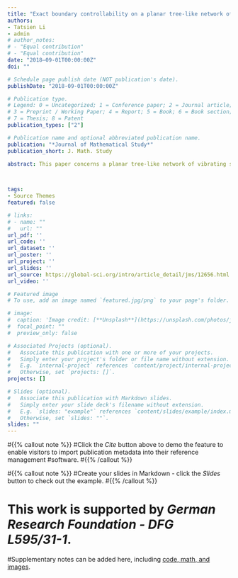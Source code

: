 ```yaml
---
title: "Exact boundary controllability on a planar tree-like network of vibrating strings with dynamical boundary conditions"
authors:
- Tatsien Li
- admin
# author_notes:
# - "Equal contribution"
# - "Equal contribution"
date: "2018–09-01T00:00:00Z"
doi: ""

# Schedule page publish date (NOT publication's date).
publishDate: "2018-09-01T00:00:00Z"

# Publication type.
# Legend: 0 = Uncategorized; 1 = Conference paper; 2 = Journal article;
# 3 = Preprint / Working Paper; 4 = Report; 5 = Book; 6 = Book section;
# 7 = Thesis; 8 = Patent
publication_types: ["2"]

# Publication name and optional abbreviated publication name.
publication: "*Journal of Mathematical Study*"
publication_short: J. Math. Study

abstract: This paper concerns a planar tree-like network of vibrating strings with point masses at the nodes. We use a constructive method with modular structure to get the 'one-sided' exact boundary controllability for this system with dynamical boundary conditions. Moreover, by constructing the 'longest' chain-like subnetwork and its 'midpoint', we divide the whole tree-like network into two tree-like sub-networks, and prove the 'two-sided' exact boundary controllability. 
 


tags:
- Source Themes
featured: false

# links:
# - name: ""
#   url: ""
url_pdf: ''
url_code: ''
url_dataset: ''
url_poster: ''
url_project: ''
url_slides: ''
url_source: https://global-sci.org/intro/article_detail/jms/12656.html
url_video: ''

# Featured image
# To use, add an image named `featured.jpg/png` to your page's folder. 

# image:
#  caption: 'Image credit: [**Unsplash**](https://unsplash.com/photos/jdD8gXaTZsc)'
#  focal_point: ""
#  preview_only: false

# Associated Projects (optional).
#   Associate this publication with one or more of your projects.
#   Simply enter your project's folder or file name without extension.
#   E.g. `internal-project` references `content/project/internal-project/index.md`.
#   Otherwise, set `projects: []`.
projects: []

# Slides (optional).
#   Associate this publication with Markdown slides.
#   Simply enter your slide deck's filename without extension.
#   E.g. `slides: "example"` references `content/slides/example/index.md`.
#   Otherwise, set `slides: ""`.
slides: ""
---
```


#{{% callout note %}}
#Click the *Cite* button above to demo the feature to enable visitors to import publication metadata into their reference management #software.
#{{% /callout %}}

#{{% callout note %}}
#Create your slides in Markdown - click the *Slides* button to check out the example.
#{{% /callout %}}

# This work is supported by *German Research Foundation - DFG L595/31-1*. 
#Supplementary notes can be added here, including [code, math, and images](https://wowchemy.com/docs/writing-markdown-latex/).
